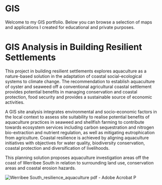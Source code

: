 # GIS
Welcome to my GIS portfolio. Below you can browse a selection of maps and applications I created for educational and private purposes.

# GIS Analysis in Building Resilient Settlements

This project in building resilient settlements explores aquaculture as a nature-based solution in the adaptation of coastal social-ecological systems to climate change. The recommendation to establish aquaculture of oyster and seaweed off a conventional agricultural coastal settlement provides potential benefits in managing conservation and coastal protection, food security and provides a sustainable source of economic activities. 

A GIS site analysis integrates environmental and socio-economic factors in the  local context to assess site suitability to realise potential benefits of aquaculture practices in seaweed and shellfish farming to contribute towards ecosystem services including carbon sequestration and nitrogen bio-extraction and nutrient regulation, as well as mitigating eutrophication from agriculture. Coastal resilience is achieved by aligning aquaculture initiatives with objectives for water quality, biodiversity conservation, coastal protection and diversification of livelihoods.   

This planning solution proposes aquaculture investigation areas off the coast of Werribee South in relation to surrounding land use, conservation areas and coastal erosion hazards.

![Werribee South_resilience_aquaculture pdf - Adobe Acrobat P](https://github.com/xJKLx/GIS/assets/157556286/b4decf29-ff56-4cbb-bd3a-1cf6c996bf86)
